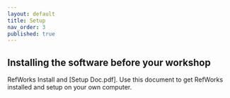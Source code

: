 ```yaml
---
layout: default
title: Setup
nav_order: 3
published: true
---
```


## Installing the software before your workshop

 RefWorks Install and [Setup Doc.pdf].  Use this document to get RefWorks installed and setup on your own computer.
